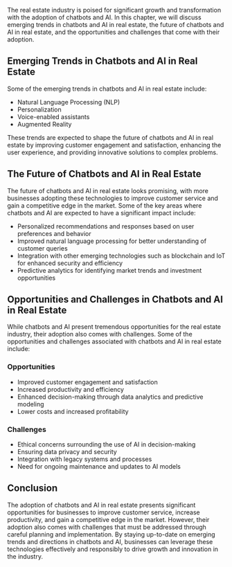 
The real estate industry is poised for significant growth and transformation with the adoption of chatbots and AI. In this chapter, we will discuss emerging trends in chatbots and AI in real estate, the future of chatbots and AI in real estate, and the opportunities and challenges that come with their adoption.

Emerging Trends in Chatbots and AI in Real Estate
-------------------------------------------------

Some of the emerging trends in chatbots and AI in real estate include:

* Natural Language Processing (NLP)
* Personalization
* Voice-enabled assistants
* Augmented Reality

These trends are expected to shape the future of chatbots and AI in real estate by improving customer engagement and satisfaction, enhancing the user experience, and providing innovative solutions to complex problems.

The Future of Chatbots and AI in Real Estate
--------------------------------------------

The future of chatbots and AI in real estate looks promising, with more businesses adopting these technologies to improve customer service and gain a competitive edge in the market. Some of the key areas where chatbots and AI are expected to have a significant impact include:

* Personalized recommendations and responses based on user preferences and behavior
* Improved natural language processing for better understanding of customer queries
* Integration with other emerging technologies such as blockchain and IoT for enhanced security and efficiency
* Predictive analytics for identifying market trends and investment opportunities

Opportunities and Challenges in Chatbots and AI in Real Estate
--------------------------------------------------------------

While chatbots and AI present tremendous opportunities for the real estate industry, their adoption also comes with challenges. Some of the opportunities and challenges associated with chatbots and AI in real estate include:

### Opportunities

* Improved customer engagement and satisfaction
* Increased productivity and efficiency
* Enhanced decision-making through data analytics and predictive modeling
* Lower costs and increased profitability

### Challenges

* Ethical concerns surrounding the use of AI in decision-making
* Ensuring data privacy and security
* Integration with legacy systems and processes
* Need for ongoing maintenance and updates to AI models

Conclusion
----------

The adoption of chatbots and AI in real estate presents significant opportunities for businesses to improve customer service, increase productivity, and gain a competitive edge in the market. However, their adoption also comes with challenges that must be addressed through careful planning and implementation. By staying up-to-date on emerging trends and directions in chatbots and AI, businesses can leverage these technologies effectively and responsibly to drive growth and innovation in the industry.

